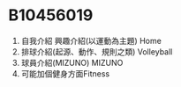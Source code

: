 # B10456019

1.	自我介紹 興趣介紹(以運動為主題) Home
2.	排球介紹(起源、動作、規則之類) Volleyball
3.	球員介紹(MIZUNO) MIZUNO
4.	可能加個健身方面Fitness

